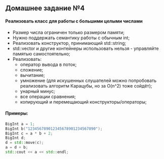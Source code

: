 ## Домашнее задание №4
#### Реализовать класс для работы с большими целыми числами
- Размер числа ограничен только размером памяти;
- Нужно поддержать семантику работы с обычным int;
- Реализовать конструктор, принимающий std::string;
- std::vector и другие контейнеры использовать нельзя - управляйте памятью самостоятельно;
- Реализовать:
    - оператор вывода в поток;
    - сложение;
    - вычитание;
    - умножение (для искушенных слушателей можно попробовать реализовать алгоритм Карацубы, но за O(n^2) тоже сойдёт);
    - унарный минус;
    - все операции сравнения;
    - копирующий и перемещающий конструкторы/операторы;

#### Примеры:
```c++
BigInt a = 1;
BigInt b("123456789012345678901234567890");
BigInt c = a * b + 2;
BigInt d;
d = std::move(c);
a = d + b;
std::cout << a << std::endl;
